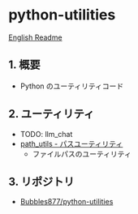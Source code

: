 # python-utilities

[English Readme](./README.md)

## 1. 概要

- Python のユーティリティコード

## 2. ユーティリティ

- TODO: llm_chat
- [path_utils - パスユーティリティ](path_utils/)
  - ファイルパスのユーティリティ

## 3. リポジトリ

- [Bubbles877/python-utilities](https://github.com/Bubbles877/python-utilities)
